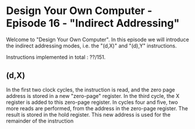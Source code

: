 # Design Your Own Computer - Episode 16 - "Indirect Addressing"

Welcome to "Design Your Own Computer".  In this episode we will introduce the
indirect addressing modes, i.e. the "(d,X)" and "(d),Y" instructions.

Instructions implemented in total : ??/151.

## (d,X)
In the first two clock cycles, the instruction is read, and the zero page address
is stored in a new "zero-page" register. In the third cycle, the X register
is added to this zero-page register.
In cycles four and five, two more reads are performed, from the address in the
zero-page register. The result is stored in the hold register. This new
address is used for the remainder of the instruction
